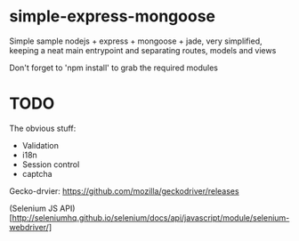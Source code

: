 simple-express-mongoose
=======================

Simple sample nodejs + express + mongoose + jade, very simplified, keeping a neat main entrypoint and  separating routes, models and views

Don't forget to 'npm install' to grab the required modules

TODO
====
The obvious stuff:

  * Validation
  * i18n
  * Session control
  * captcha

Gecko-drvier:
https://github.com/mozilla/geckodriver/releases

(Selenium JS API)[http://seleniumhq.github.io/selenium/docs/api/javascript/module/selenium-webdriver/]
